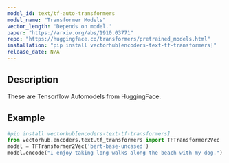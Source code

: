 ```yaml
---
model_id: text/tf-auto-transformers
model_name: "Transformer Models" 
vector_length: 'Depends on model.' 
paper: "https://arxiv.org/abs/1910.03771"
repo: "https://huggingface.co/transformers/pretrained_models.html"
installation: "pip install vectorhub[encoders-text-tf-transformers]"
release_date: N/A
---
```


## Description

These are Tensorflow Automodels from HuggingFace.

## Example

```python
#pip install vectorhub[encoders-text-tf-transformers]
from vectorhub.encoders.text.tf_transformers import TFTransformer2Vec
model = TFTransformer2Vec('bert-base-uncased')
model.encode("I enjoy taking long walks along the beach with my dog.")
```

